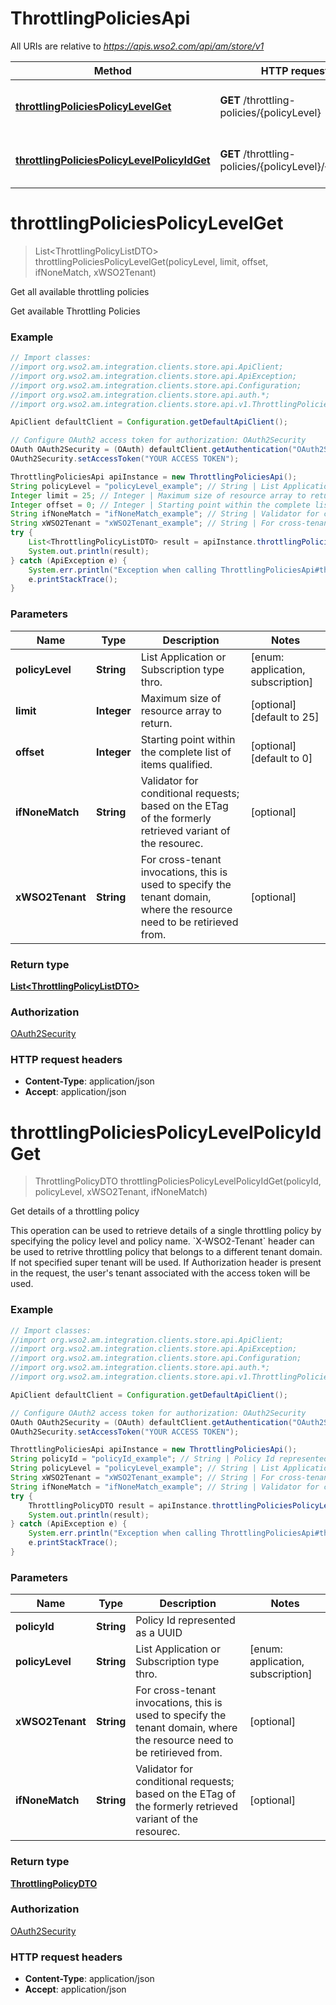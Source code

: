 # ThrottlingPoliciesApi

All URIs are relative to *https://apis.wso2.com/api/am/store/v1*

Method | HTTP request | Description
------------- | ------------- | -------------
[**throttlingPoliciesPolicyLevelGet**](ThrottlingPoliciesApi.md#throttlingPoliciesPolicyLevelGet) | **GET** /throttling-policies/{policyLevel} | Get all available throttling policies
[**throttlingPoliciesPolicyLevelPolicyIdGet**](ThrottlingPoliciesApi.md#throttlingPoliciesPolicyLevelPolicyIdGet) | **GET** /throttling-policies/{policyLevel}/{policyId} | Get details of a throttling policy 


<a name="throttlingPoliciesPolicyLevelGet"></a>
# **throttlingPoliciesPolicyLevelGet**
> List&lt;ThrottlingPolicyListDTO&gt; throttlingPoliciesPolicyLevelGet(policyLevel, limit, offset, ifNoneMatch, xWSO2Tenant)

Get all available throttling policies

Get available Throttling Policies 

### Example
```java
// Import classes:
//import org.wso2.am.integration.clients.store.api.ApiClient;
//import org.wso2.am.integration.clients.store.api.ApiException;
//import org.wso2.am.integration.clients.store.api.Configuration;
//import org.wso2.am.integration.clients.store.api.auth.*;
//import org.wso2.am.integration.clients.store.api.v1.ThrottlingPoliciesApi;

ApiClient defaultClient = Configuration.getDefaultApiClient();

// Configure OAuth2 access token for authorization: OAuth2Security
OAuth OAuth2Security = (OAuth) defaultClient.getAuthentication("OAuth2Security");
OAuth2Security.setAccessToken("YOUR ACCESS TOKEN");

ThrottlingPoliciesApi apiInstance = new ThrottlingPoliciesApi();
String policyLevel = "policyLevel_example"; // String | List Application or Subscription type thro. 
Integer limit = 25; // Integer | Maximum size of resource array to return. 
Integer offset = 0; // Integer | Starting point within the complete list of items qualified. 
String ifNoneMatch = "ifNoneMatch_example"; // String | Validator for conditional requests; based on the ETag of the formerly retrieved variant of the resourec. 
String xWSO2Tenant = "xWSO2Tenant_example"; // String | For cross-tenant invocations, this is used to specify the tenant domain, where the resource need to be   retirieved from. 
try {
    List<ThrottlingPolicyListDTO> result = apiInstance.throttlingPoliciesPolicyLevelGet(policyLevel, limit, offset, ifNoneMatch, xWSO2Tenant);
    System.out.println(result);
} catch (ApiException e) {
    System.err.println("Exception when calling ThrottlingPoliciesApi#throttlingPoliciesPolicyLevelGet");
    e.printStackTrace();
}
```

### Parameters

Name | Type | Description  | Notes
------------- | ------------- | ------------- | -------------
 **policyLevel** | **String**| List Application or Subscription type thro.  | [enum: application, subscription]
 **limit** | **Integer**| Maximum size of resource array to return.  | [optional] [default to 25]
 **offset** | **Integer**| Starting point within the complete list of items qualified.  | [optional] [default to 0]
 **ifNoneMatch** | **String**| Validator for conditional requests; based on the ETag of the formerly retrieved variant of the resourec.  | [optional]
 **xWSO2Tenant** | **String**| For cross-tenant invocations, this is used to specify the tenant domain, where the resource need to be   retirieved from.  | [optional]

### Return type

[**List&lt;ThrottlingPolicyListDTO&gt;**](ThrottlingPolicyListDTO.md)

### Authorization

[OAuth2Security](../README.md#OAuth2Security)

### HTTP request headers

 - **Content-Type**: application/json
 - **Accept**: application/json

<a name="throttlingPoliciesPolicyLevelPolicyIdGet"></a>
# **throttlingPoliciesPolicyLevelPolicyIdGet**
> ThrottlingPolicyDTO throttlingPoliciesPolicyLevelPolicyIdGet(policyId, policyLevel, xWSO2Tenant, ifNoneMatch)

Get details of a throttling policy 

This operation can be used to retrieve details of a single throttling policy by specifying the policy level and policy name.  &#x60;X-WSO2-Tenant&#x60; header can be used to retrive throttling policy that belongs to a different tenant domain. If not specified super tenant will be used. If Authorization header is present in the request, the user&#39;s tenant associated with the access token will be used. 

### Example
```java
// Import classes:
//import org.wso2.am.integration.clients.store.api.ApiClient;
//import org.wso2.am.integration.clients.store.api.ApiException;
//import org.wso2.am.integration.clients.store.api.Configuration;
//import org.wso2.am.integration.clients.store.api.auth.*;
//import org.wso2.am.integration.clients.store.api.v1.ThrottlingPoliciesApi;

ApiClient defaultClient = Configuration.getDefaultApiClient();

// Configure OAuth2 access token for authorization: OAuth2Security
OAuth OAuth2Security = (OAuth) defaultClient.getAuthentication("OAuth2Security");
OAuth2Security.setAccessToken("YOUR ACCESS TOKEN");

ThrottlingPoliciesApi apiInstance = new ThrottlingPoliciesApi();
String policyId = "policyId_example"; // String | Policy Id represented as a UUID 
String policyLevel = "policyLevel_example"; // String | List Application or Subscription type thro. 
String xWSO2Tenant = "xWSO2Tenant_example"; // String | For cross-tenant invocations, this is used to specify the tenant domain, where the resource need to be   retirieved from. 
String ifNoneMatch = "ifNoneMatch_example"; // String | Validator for conditional requests; based on the ETag of the formerly retrieved variant of the resourec. 
try {
    ThrottlingPolicyDTO result = apiInstance.throttlingPoliciesPolicyLevelPolicyIdGet(policyId, policyLevel, xWSO2Tenant, ifNoneMatch);
    System.out.println(result);
} catch (ApiException e) {
    System.err.println("Exception when calling ThrottlingPoliciesApi#throttlingPoliciesPolicyLevelPolicyIdGet");
    e.printStackTrace();
}
```

### Parameters

Name | Type | Description  | Notes
------------- | ------------- | ------------- | -------------
 **policyId** | **String**| Policy Id represented as a UUID  |
 **policyLevel** | **String**| List Application or Subscription type thro.  | [enum: application, subscription]
 **xWSO2Tenant** | **String**| For cross-tenant invocations, this is used to specify the tenant domain, where the resource need to be   retirieved from.  | [optional]
 **ifNoneMatch** | **String**| Validator for conditional requests; based on the ETag of the formerly retrieved variant of the resourec.  | [optional]

### Return type

[**ThrottlingPolicyDTO**](ThrottlingPolicyDTO.md)

### Authorization

[OAuth2Security](../README.md#OAuth2Security)

### HTTP request headers

 - **Content-Type**: application/json
 - **Accept**: application/json


